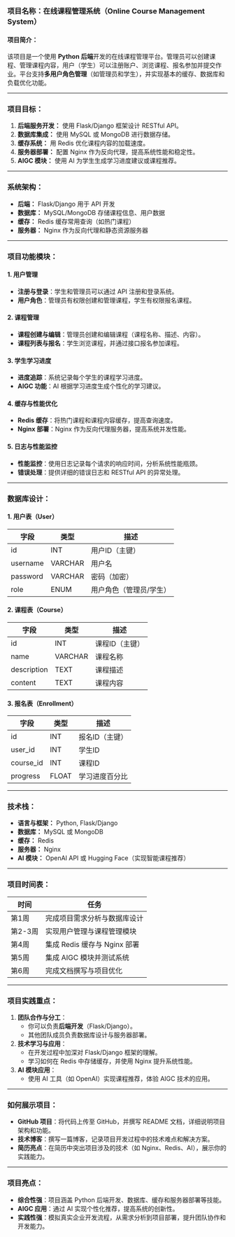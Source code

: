 ### 项目名称：**在线课程管理系统（Online Course Management System）**

#### 项目简介：

该项目是一个使用 **Python 后端**开发的在线课程管理平台。管理员可以创建课程、管理课程内容，用户（学生）可以注册账户、浏览课程、报名参加并提交作业。平台支持**多用户角色管理**（如管理员和学生），并实现基本的缓存、数据库和负载优化功能。

------

### 项目目标：

1. **后端服务开发：** 使用 Flask/Django 框架设计 RESTful API。
2. **数据库集成：** 使用 MySQL 或 MongoDB 进行数据存储。
3. **缓存系统：** 用 Redis 优化课程内容的加载速度。
4. **服务器部署：** 配置 Nginx 作为反向代理，提高系统性能和稳定性。
5. **AIGC 模块：** 使用 AI 为学生生成学习进度建议或课程推荐。

------

### 系统架构：

- **后端：** Flask/Django 用于 API 开发
- **数据库：** MySQL/MongoDB 存储课程信息、用户数据
- **缓存：** Redis 缓存常用查询（如热门课程）
- **服务器：** Nginx 作为反向代理和静态资源服务器

------

### 项目功能模块：

#### **1. 用户管理**

- **注册与登录**：学生和管理员可以通过 API 注册和登录系统。
- **用户角色**：管理员有权限创建和管理课程，学生有权限报名课程。

#### **2. 课程管理**

- **课程创建与编辑**：管理员创建和编辑课程（课程名称、描述、内容）。
- **课程列表与报名**：学生浏览课程，并通过接口报名参加课程。

#### **3. 学生学习进度**

- **进度追踪**：系统记录每个学生的课程学习进度。
- **AIGC 功能**：AI 根据学习进度生成个性化的学习建议。

#### **4. 缓存与性能优化**

- **Redis 缓存**：将热门课程和课程内容缓存，提高查询速度。
- **Nginx 部署**：Nginx 作为反向代理服务器，提高系统并发性能。

#### **5. 日志与性能监控**

- **性能监控**：使用日志记录每个请求的响应时间，分析系统性能瓶颈。
- **错误处理**：提供详细的错误日志和 RESTful API 的异常处理。

------

### 数据库设计：

#### 1. **用户表（User）**

| 字段     | 类型    | 描述                    |
| -------- | ------- | ----------------------- |
| id       | INT     | 用户ID（主键）          |
| username | VARCHAR | 用户名                  |
| password | VARCHAR | 密码（加密）            |
| role     | ENUM    | 用户角色（管理员/学生） |

#### 2. **课程表（Course）**

| 字段        | 类型    | 描述           |
| ----------- | ------- | -------------- |
| id          | INT     | 课程ID（主键） |
| name        | VARCHAR | 课程名称       |
| description | TEXT    | 课程描述       |
| content     | TEXT    | 课程内容       |

#### 3. **报名表（Enrollment）**

| 字段      | 类型  | 描述           |
| --------- | ----- | -------------- |
| id        | INT   | 报名ID（主键） |
| user_id   | INT   | 学生ID         |
| course_id | INT   | 课程ID         |
| progress  | FLOAT | 学习进度百分比 |

------

### 技术栈：

- **语言与框架：** Python, Flask/Django
- **数据库：** MySQL 或 MongoDB
- **缓存：** Redis
- **服务器：** Nginx
- **AI 模块：** OpenAI API 或 Hugging Face（实现智能课程推荐）

------

### 项目时间表：

| 时间    | 任务                         |
| ------- | ---------------------------- |
| 第1周   | 完成项目需求分析与数据库设计 |
| 第2-3周 | 实现用户管理与课程管理模块   |
| 第4周   | 集成 Redis 缓存与 Nginx 部署 |
| 第5周   | 集成 AIGC 模块并测试系统     |
| 第6周   | 完成文档撰写与项目优化       |

------

### 项目实践重点：

1. **团队合作与分工**：
   - 你可以负责**后端开发**（Flask/Django）。
   - 其他团队成员负责数据库设计与服务器部署。
2. **技术学习与应用**：
   - 在开发过程中加深对 Flask/Django 框架的理解。
   - 学习如何在 Redis 中存储缓存，并使用 Nginx 提升系统性能。
3. **AI 模块应用**：
   - 使用 AI 工具（如 OpenAI）实现课程推荐，体验 AIGC 技术的应用。

------

### 如何展示项目：

- **GitHub 项目**：将代码上传至 GitHub，并撰写 README 文档，详细说明项目架构和功能。
- **技术博客**：撰写一篇博客，记录项目开发过程中的技术难点和解决方案。
- **简历亮点**：在简历中突出项目涉及的技术（如 Nginx、Redis、AI），展示你的实践能力。

------

### 项目亮点：

- **综合性强**：项目涵盖 Python 后端开发、数据库、缓存和服务器部署等技能。
- **AIGC 应用**：通过 AI 实现个性化推荐，提高系统的创新性。
- **实践性强**：模拟真实企业开发流程，从需求分析到项目部署，提升团队协作和开发能力。